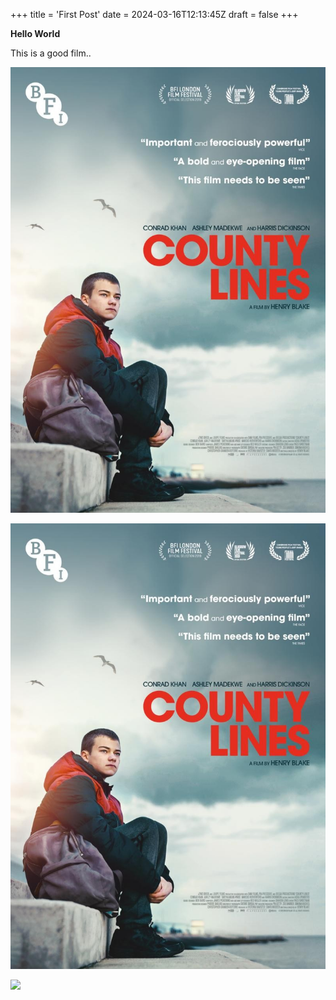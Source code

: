 +++
title = 'First Post'
date = 2024-03-16T12:13:45Z
draft = false
+++

**Hello World**

This is a good film..


![](./assets/images/county-lines_cover.jpeg)

![](/assets/images/county-lines_cover.jpeg)

![](images/county-lines_cover.jpeg)
